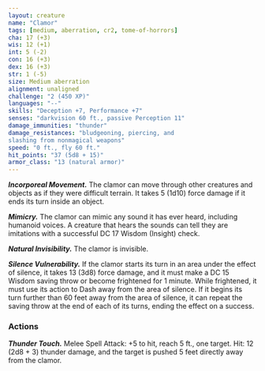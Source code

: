 ```yaml
---
layout: creature
name: "Clamor"
tags: [medium, aberration, cr2, tome-of-horrors]
cha: 17 (+3)
wis: 12 (+1)
int: 5 (-2)
con: 16 (+3)
dex: 16 (+3)
str: 1 (-5)
size: Medium aberration
alignment: unaligned
challenge: "2 (450 XP)"
languages: "--"
skills: "Deception +7, Performance +7"
senses: "darkvision 60 ft., passive Perception 11"
damage_immunities: "thunder"
damage_resistances: "bludgeoning, piercing, and
slashing from nonmagical weapons"
speed: "0 ft., fly 60 ft."
hit_points: "37 (5d8 + 15)"
armor_class: "13 (natural armor)"
---
```


***Incorporeal Movement.*** The clamor can move through other creatures
and objects as if they were difficult terrain. It takes 5 (1d10) force damage
if it ends its turn inside an object.

***Mimicry.*** The clamor can mimic any sound it has ever heard, including
humanoid voices. A creature that hears the sounds can tell they are
imitations with a successful DC 17 Wisdom (Insight) check.

***Natural Invisibility.*** The clamor is invisible.

***Silence Vulnerability.*** If the clamor starts its turn in an area under
the effect of silence, it takes 13 (3d8) force damage, and it must make a
DC 15 Wisdom saving throw or become frightened for 1 minute. While
frightened, it must use its action to Dash away from the area of silence. If
it begins its turn further than 60 feet away from the area of silence, it can
repeat the saving throw at the end of each of its turns, ending the effect
on a success.

### Actions

***Thunder Touch.*** Melee Spell Attack: +5 to hit, reach 5 ft., one target.
Hit: 12 (2d8 + 3) thunder damage, and the target is pushed 5 feet directly
away from the clamor.
